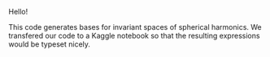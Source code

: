 Hello!

This code generates bases for invariant spaces of spherical harmonics. We transfered our code to a 
Kaggle notebook so that the resulting expressions would be typeset nicely.
